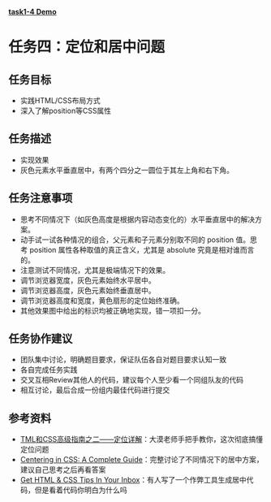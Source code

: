 [**task1-4 Demo**](https://yuhaihua200.github.io/baidu-ife2016/task04/task04.html)

# 任务四：定位和居中问题

## 任务目标

 - 实践HTML/CSS布局方式
 - 深入了解position等CSS属性

## 任务描述

 - 实现效果
 - 灰色元素水平垂直居中，有两个四分之一圆位于其左上角和右下角。

## 任务注意事项

 - 思考不同情况下（如灰色高度是根据内容动态变化的）水平垂直居中的解决方案。
 - 动手试一试各种情况的组合，父元素和子元素分别取不同的 position 值。思考 position 属性各种取值的真正含义，尤其是 absolute 究竟是相对谁而言的。
 - 注意测试不同情况，尤其是极端情况下的效果。
 - 调节浏览器宽度，灰色元素始终水平居中。
 - 调节浏览器高度，灰色元素始终垂直居中。
 - 调节浏览器高度和宽度，黄色扇形的定位始终准确。
 - 其他效果图中给出的标识均被正确地实现，错一项扣一分。

## 任务协作建议

 - 团队集中讨论，明确题目要求，保证队伍各自对题目要求认知一致
 - 各自完成任务实践
 - 交叉互相Review其他人的代码，建议每个人至少看一个同组队友的代码
 - 相互讨论，最后合成一份组内最佳代码进行提交

## 参考资料

 - [TML和CSS高级指南之二——定位详解](http://www.w3cplus.com/css/advanced-html-css-lesson2-detailed-css-positioning.html)：大漠老师手把手教你，这次彻底搞懂定位问题
 - [Centering in CSS: A Complete Guide](https://css-tricks.com/centering-css-complete-guide/)：完整讨论了不同情况下的居中方案，建议自己思考之后再看答案
 - [Get HTML & CSS Tips In Your Inbox](http://howtocenterincss.com/)：有人写了一个作弊工具生成居中代码，但是看着代码你明白为什么吗